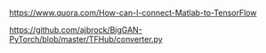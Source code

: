 https://www.quora.com/How-can-I-connect-Matlab-to-TensorFlow



https://github.com/ajbrock/BigGAN-PyTorch/blob/master/TFHub/converter.py



